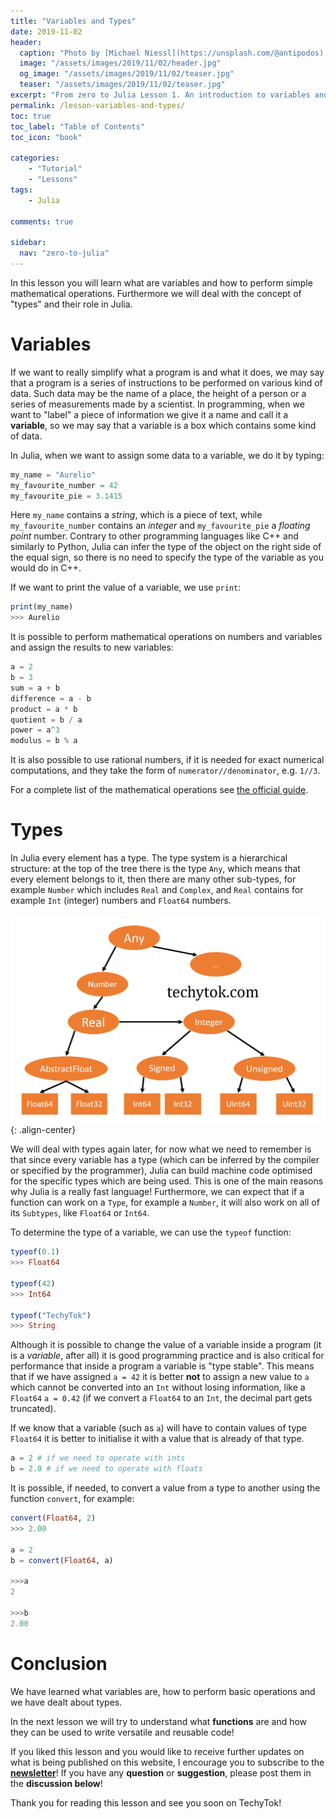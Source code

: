 ```yaml
---
title: "Variables and Types"
date: 2019-11-02
header:
  caption: "Photo by [Michael Niessl](https://unsplash.com/@antipodos) on [Unsplash](https://unsplash.com) "
  image: "/assets/images/2019/11/02/header.jpg"
  og_image: "/assets/images/2019/11/02/teaser.jpg"
  teaser: "/assets/images/2019/11/02/teaser.jpg"
excerpt: "From zero to Julia Lesson 1. An introduction to variables and Types"
permalink: /lesson-variables-and-types/
toc: true
toc_label: "Table of Contents"
toc_icon: "book"

categories:
    - "Tutorial"
    - "Lessons"
tags:
    - Julia

comments: true

sidebar:
  nav: "zero-to-julia"
---
```


In this lesson you will learn what are variables and how to perform simple mathematical operations. Furthermore we will deal with the concept of "types" and their role in Julia.

# Variables

If we want to really simplify what a program is and what it does, we may say that a program is a series of instructions to be performed on various kind of data. Such data may be the name of a place, the height of a person or a series of measurements made by a scientist. In programming, when we want to "label" a piece of information we give it a name and call it a **variable**, so we may say that a variable is a box which contains some kind of data. 

In Julia, when we want to assign some data to a variable, we do it by typing:

```julia
my_name = "Aurelio"
my_favourite_number = 42
my_favourite_pie = 3.1415
```

Here `my_name` contains a *string*, which is a piece of text, while `my_favourite_number` contains an *integer* and `my_favourite_pie` a *floating point* number. Contrary to other programming languages like C++ and similarly to Python, Julia can infer the type of the object on the right side of the equal sign, so there is no need to specify the type of the variable as you would do in C++.

If we want to print the value of a variable, we use `print`:

```julia
print(my_name)
>>> Aurelio
```

It is possible to perform mathematical operations on numbers and variables and assign the results to new variables:

```julia
a = 2
b = 3
sum = a + b
difference = a - b
product = a * b
quotient = b / a
power = a^3
modulus = b % a
```

It is also possible to use rational numbers, if it is needed for exact numerical computations, and they take the form of `numerator//denominator`, e.g. `1//3`.

For a complete list of the mathematical operations see [the official guide]( https://docs.julialang.org/en/v1/manual/mathematical-operations/index.html ).

# Types 

In Julia every element has a type. The type system is a hierarchical structure: at the top of the tree there is the type `Any`, which means that every element belongs to it, then there are many other sub-types, for example `Number` which includes `Real` and `Complex`, and `Real` contains for example `Int` (integer) numbers and `Float64` numbers. 

![image-center](/assets/images/2019/11/02/types.jpg){: .align-center}

We will deal with types again later, for now what we need to remember is that since every variable has a type (which can be inferred by the compiler or specified by the programmer), Julia can build machine code optimised for the specific types which are being used. This is one of the main reasons why Julia is a really fast language! Furthermore, we can expect that if a function can work on a `Type`, for example a `Number`, it will also work on all of its `Subtypes`, like `Float64` or `Int64`. 

To determine the type of a variable, we can use the `typeof` function:

```julia
typeof(0.1)
>>> Float64

typeof(42)
>>> Int64

typeof("TechyTok")
>>> String
```

Although it is possible to change the value of a variable inside a program (it is a *variable*, after all) it is good programming practice and is also critical for performance that inside a program a variable is "type stable". This means that if we have assigned `a = 42`  it is better **not** to assign a new value to `a` which cannot be converted into an `Int` without losing information, like a `Float64` `a = 0.42` (if we convert a `Float64` to an `Int`, the decimal part gets truncated).

If we know that a variable (such as `a`) will have to contain values of type `Float64` it is better to initialise it with a value that is already of that type. 

```julia
a = 2 # if we need to operate with ints
b = 2.0 # if we need to operate with floats
```

It is possible, if needed, to convert a value from a type to another using the function `convert`, for example:

```julia
convert(Float64, 2)
>>> 2.00

a = 2
b = convert(Float64, a)

>>>a
2

>>>b
2.00
```

# Conclusion

We have learned what variables are, how to perform basic operations and we have dealt about types. 

In the next lesson we will try to understand what **functions** are and how they can be used to write versatile and reusable code!

If you liked this lesson and you would like to receive further updates on what is being published on this website, I encourage you to subscribe to the [**newsletter**]( https://techytok.com/newsletter/ )! If you have any **question** or **suggestion**, please post them in the **discussion below**! 

Thank you for reading this lesson and see you soon on TechyTok!